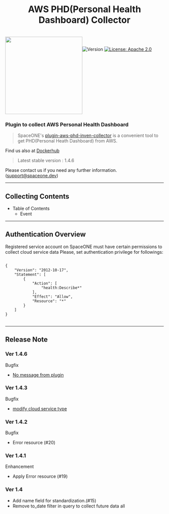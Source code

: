 <h1 align="center">AWS PHD(Personal Health Dashboard) Collector</h1>  

<br/>  
<div align="center" style="display:flex;">  
  <img width="245" src="https://spaceone-custom-assets.s3.ap-northeast-2.amazonaws.com/console-assets/icons/aws-cloudservice.svg">
  <p> 
    <br>
    <img alt="Version"  src="https://img.shields.io/badge/version-1.4.6-blue.svg?cacheSeconds=2592000"  />    
    <a href="https://www.apache.org/licenses/LICENSE-2.0"  target="_blank"><img alt="License: Apache 2.0"  src="https://img.shields.io/badge/License-Apache 2.0-yellow.svg" /></a> 
  </p> 
</div>    

### Plugin to collect AWS Personal Health Dashboard

> SpaceONE's [plugin-aws-phd-inven-collector](https://github.com/spaceone-dev/plugin-aws-phd-inven-collector) is a convenient tool to get PHD(Personal Heath Dashboard) from AWS.


Find us also at [Dockerhub](https://hub.docker.com/repository/docker/spaceone/aws-cloud-services)
> Latest stable version : 1.4.6

Please contact us if you need any further information. (<support@spaceone.dev>)

---

## Collecting Contents

* Table of Contents
    * Event


---

## Authentication Overview

Registered service account on SpaceONE must have certain permissions to collect cloud service data Please, set
authentication privilege for followings:

<pre>
<code>
{
    "Version": "2012-10-17",
    "Statement": [
        {
            "Action": [
                "health:Describe*"
            ],
            "Effect": "Allow",
            "Resource": "*"
        }
    ]
}
</code>
</pre>


---

## Release Note

### Ver 1.4.6
Bugfix
* [No message from plugin](https://github.com/cloudforet-io/plugin-aws-phd-inven-collector/issues/4)

### Ver 1.4.3
Bugfix
* [modify cloud service type](https://github.com/spaceone-dev/plugin-aws-phd-inven-collector/commit/a93be4c7be6e2311b19bee825243fed802020630)

### Ver 1.4.2
Bugfix
* Error resource (#20)

### Ver 1.4.1
Enhancement
* Apply Error resource (#19)

### Ver 1.4
* Add name field for standardization.(#15)
* Remove to_date filter in query to collect future data all
